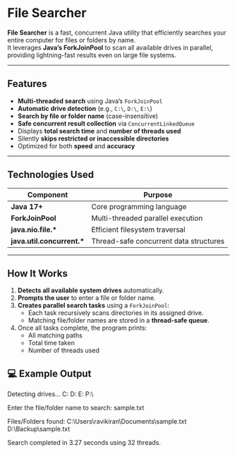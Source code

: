 # File Searcher

**File Searcher** is a fast, concurrent Java utility that efficiently searches your entire computer for files or folders by name.  
It leverages **Java’s ForkJoinPool** to scan all available drives in parallel, providing lightning-fast results even on large file systems.

---


## Features

-  **Multi-threaded search** using Java’s `ForkJoinPool`
-  **Automatic drive detection** (e.g., `C:\`, `D:\`, `E:\`)
-  **Search by file or folder name** (case-insensitive)
-  **Safe concurrent result collection** via `ConcurrentLinkedQueue`
-  Displays **total search time** and **number of threads used**
-  Silently **skips restricted or inaccessible directories**
-  Optimized for both **speed** and **accuracy**

---


## Technologies Used

| Component | Purpose |
|------------|----------|
| **Java 17+** | Core programming language |
| **ForkJoinPool** | Multi-threaded parallel execution |
| **java.nio.file.\*** | Efficient filesystem traversal |
| **java.util.concurrent.\*** | Thread-safe concurrent data structures |

---


## How It Works

1. **Detects all available system drives** automatically.  
2. **Prompts the user** to enter a file or folder name.  
3. **Creates parallel search tasks** using a `ForkJoinPool`:  
   - Each task recursively scans directories in its assigned drive.  
   - Matching file/folder names are stored in a **thread-safe queue**.  
4. Once all tasks complete, the program prints:  
   -  All matching paths  
   -  Total time taken  
   -  Number of threads used

## 💻 Example Output

Detecting drives... C: D: E: P:\

Enter the file/folder name to search: sample.txt

Files/Folders found:
C:\Users\ravikiran\Documents\sample.txt
D:\Backup\sample.txt

Search completed in 3.27 seconds using 32 threads.
